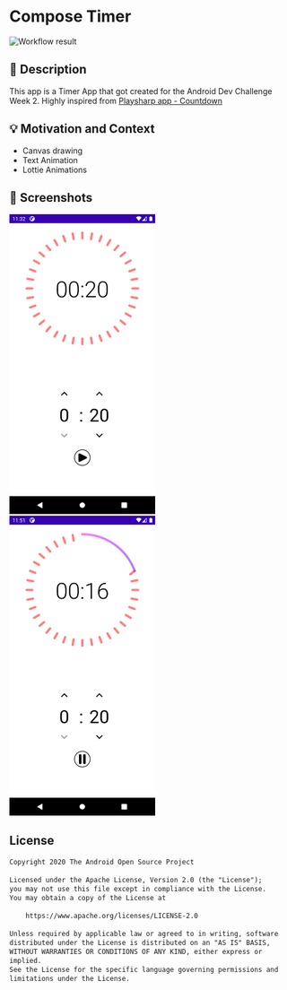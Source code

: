 # Compose Timer

![Workflow result](https://github.com/AbdElraoufSabri/compose-challenge-2/workflows/Check/badge.svg)


## :scroll: Description
This app is a Timer App that got created for the Android Dev Challenge Week 2. Highly inspired from
[Playsharp app - Countdown](https://dribbble.com/shots/5437045-Playsharp-app-Countdown/attachments/5437045?mode=media)


## :bulb: Motivation and Context
- Canvas drawing
- Text Animation
- Lottie Animations

## :camera_flash: Screenshots
<!-- You can add more screenshots here if you like -->
<img src="/results/screenshot_1.png" width="260">&emsp;<img src="/results/screenshot_2.png" width="260">

## License
```
Copyright 2020 The Android Open Source Project

Licensed under the Apache License, Version 2.0 (the "License");
you may not use this file except in compliance with the License.
You may obtain a copy of the License at

    https://www.apache.org/licenses/LICENSE-2.0

Unless required by applicable law or agreed to in writing, software
distributed under the License is distributed on an "AS IS" BASIS,
WITHOUT WARRANTIES OR CONDITIONS OF ANY KIND, either express or implied.
See the License for the specific language governing permissions and
limitations under the License.
```